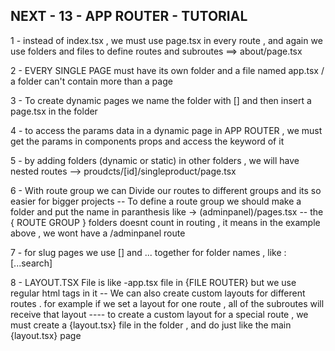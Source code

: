 ## NEXT - 13 - APP ROUTER - TUTORIAL

<!-- ^ APP ROUTING -->
1 - instead of index.tsx  , we must use page.tsx in every route , and again we use folders and files to define routes and subroutes ==> about/page.tsx

2 - EVERY SINGLE PAGE must have its own folder and a file named app.tsx / a folder can't contain more than a page

<!-- ^ DYNAMIC ROUTES -->
3 - To create dynamic pages we name the folder with [] and then insert a page.tsx in the folder

4 - to access the params data in a dynamic page in APP ROUTER  , we must get the params in components props and access the keyword of it

<!-- ^ NESTED ROUTES -->
5 - by adding folders (dynamic or static) in other folders , we will have nested routes --> proudcts/[id]/singleproduct/page.tsx

<!-- ^ ROUTE GROUP -->
6 - With route group we can Divide our routes to different groups and its so easier for bigger projects
-- To define a route group we should make a folder and put the name in paranthesis like -> (adminpanel)/pages.tsx
-- the { ROUTE GROUP } folders doesnt count in routing , it means in the example above , we wont have a /adminpanel route


<!--^ SLUGS IN NEXT V-13  -->
7 - for slug pages we use [] and ... together for folder names  , like : [...search]

<!-- ^ LAYOUT.TSX FILE IN APP ROUTER -->
8 - LAYOUT.TSX File is like -app.tsx file in {FILE ROUTER} but we use regular html tags in it
-- We can also create custom layouts for different routes . for example if we set a layout for one route , all of the subroutes will receive that layout
---- to create a custom layout for a special route , we must create a {layout.tsx} file in the folder , and do just like the main {layout.tsx} page 



